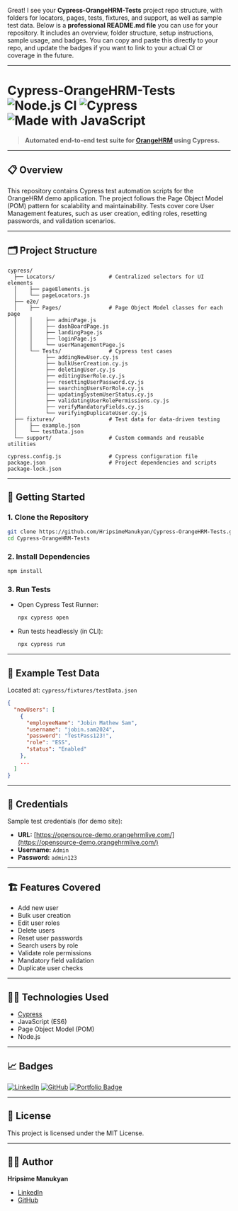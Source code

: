 Great! I see your **Cypress-OrangeHRM-Tests** project repo structure, with folders for locators, pages, tests, fixtures, and support, as well as sample test data. Below is a **professional README.md file** you can use for your repository. It includes an overview, folder structure, setup instructions, sample usage, and badges. You can copy and paste this directly to your repo, and update the badges if you want to link to your actual CI or coverage in the future.

---

# Cypress-OrangeHRM-Tests ![Node.js CI](https://img.shields.io/badge/Node.js-%3E%3D14.0.0-brightgreen?logo=node.js) ![Cypress](https://img.shields.io/badge/Cypress-Testing-9cf?logo=cypress) ![Made with JavaScript](https://img.shields.io/badge/Made%20with-JavaScript-yellow?logo=javascript)

> **Automated end-to-end test suite for [OrangeHRM](https://opensource-demo.orangehrmlive.com/) using Cypress.**

---

## 📋 Overview

This repository contains Cypress test automation scripts for the OrangeHRM demo application. The project follows the Page Object Model (POM) pattern for scalability and maintainability. Tests cover core User Management features, such as user creation, editing roles, resetting passwords, and validation scenarios.

---

## 🗂️ Project Structure

```
cypress/
  ├── Locators/                 # Centralized selectors for UI elements
  │    ├── pageElements.js
  │    └── pageLocators.js
  ├── e2e/
  │    ├── Pages/               # Page Object Model classes for each page
  │    │    ├── adminPage.js
  │    │    ├── dashBoardPage.js
  │    │    ├── landingPage.js
  │    │    ├── loginPage.js
  │    │    └── userManagementPage.js
  │    └── Tests/               # Cypress test cases
  │         ├── addingNewUser.cy.js
  │         ├── bulkUserCreation.cy.js
  │         ├── deletingUser.cy.js
  │         ├── editingUserRole.cy.js
  │         ├── resettingUserPassword.cy.js
  │         ├── searchingUsersForRole.cy.js
  │         ├── updatingSystemUserStatus.cy.js
  │         ├── validatingUserRolePermissions.cy.js
  │         ├── verifyMandatoryFields.cy.js
  │         └── verifyingDuplicateUser.cy.js
  ├── fixtures/                 # Test data for data-driven testing
  │    ├── example.json
  │    └── testData.json
  └── support/                  # Custom commands and reusable utilities

cypress.config.js               # Cypress configuration file
package.json                    # Project dependencies and scripts
package-lock.json
```

---

## 🚀 Getting Started

### 1. **Clone the Repository**

```bash
git clone https://github.com/HripsimeManukyan/Cypress-OrangeHRM-Tests.git
cd Cypress-OrangeHRM-Tests
```

### 2. **Install Dependencies**

```bash
npm install
```

### 3. **Run Tests**

* Open Cypress Test Runner:

  ```bash
  npx cypress open
  ```
* Run tests headlessly (in CLI):

  ```bash
  npx cypress run
  ```

---

## 🧪 Example Test Data

Located at: `cypress/fixtures/testData.json`

```json
{
  "newUsers": [
    {
      "employeeName": "Jobin Mathew Sam",
      "username": "jobin.sam2024",
      "password": "TestPass123!",
      "role": "ESS",
      "status": "Enabled"
    },
    ...
  ]
}
```

---

## 🔑 Credentials

Sample test credentials (for demo site):

* **URL:** [https://opensource-demo.orangehrmlive.com/](https://opensource-demo.orangehrmlive.com/)
* **Username:** `Admin`
* **Password:** `admin123`

---

## 🏗️ Features Covered

* Add new user
* Bulk user creation
* Edit user roles
* Delete users
* Reset user passwords
* Search users by role
* Validate role permissions
* Mandatory field validation
* Duplicate user checks

---

## 👩‍💻 Technologies Used

* [Cypress](https://www.cypress.io/)
* JavaScript (ES6)
* Page Object Model (POM)
* Node.js

---

## 📈 Badges

[![LinkedIn](https://img.shields.io/badge/LinkedIn-Hripsime-blue?logo=linkedin)](https://www.linkedin.com/in/hripsime-manukyan-0336901a0/)
[![GitHub](https://img.shields.io/badge/GitHub-Portfolio-black?logo=github)](https://github.com/HripsimeManukyan)
[![Portfolio Badge](https://img.shields.io/badge/My_Portfolio-Visit_Now-green?logo=notion\&style=for-the-badge)](https://tasteful-grape-0c4.notion.site/Hripsime-QA-Engineer-Portfolio-1f12cb0861fc80819f14d936f47643d5)

---

## 📄 License

This project is licensed under the MIT License.

---

## 🙋‍♀️ Author

**Hripsime Manukyan**

* [LinkedIn](https://www.linkedin.com/in/hripsime-manukyan-0336901a0/)
* [GitHub](https://github.com/HripsimeManukyan)



